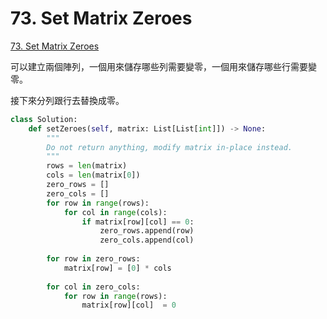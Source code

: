 # 73. Set Matrix Zeroes

[73. Set Matrix Zeroes](https://leetcode.com/problems/set-matrix-zeroes/)

可以建立兩個陣列，一個用來儲存哪些列需要變零，一個用來儲存哪些行需要變零。

接下來分列跟行去替換成零。

```python
class Solution:
    def setZeroes(self, matrix: List[List[int]]) -> None:
        """
        Do not return anything, modify matrix in-place instead.
        """
        rows = len(matrix)
        cols = len(matrix[0])
        zero_rows = []
        zero_cols = []
        for row in range(rows):
            for col in range(cols):
                if matrix[row][col] == 0:
                    zero_rows.append(row)
                    zero_cols.append(col)
                    
        for row in zero_rows:
            matrix[row] = [0] * cols
            
        for col in zero_cols:
            for row in range(rows):
                matrix[row][col]  = 0
```

